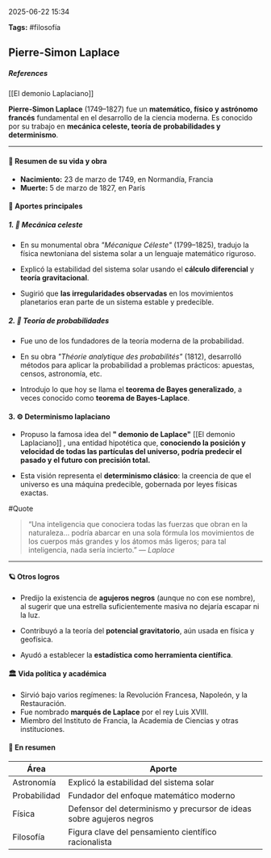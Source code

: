 2025-06-22 15:34

**Tags:** #filosofía 
## **Pierre-Simon Laplace**

##### **References**
[[El demonio Laplaciano]]

**Pierre-Simon Laplace** (1749–1827) fue un **matemático, físico y astrónomo francés** fundamental en el desarrollo de la ciencia moderna. Es conocido por su trabajo en **mecánica celeste, teoría de probabilidades y determinismo**.

---
#### 📜 **Resumen de su vida y obra**

- **Nacimiento:** 23 de marzo de 1749, en Normandía, Francia
- **Muerte:** 5 de marzo de 1827, en París
#### 🧠 **Aportes principales**

##### 1. 🔭 **Mecánica celeste**

- En su monumental obra _"Mécanique Céleste"_ (1799–1825), tradujo la física newtoniana del sistema solar a un lenguaje matemático riguroso.
  
- Explicó la estabilidad del sistema solar usando el **cálculo diferencial** y **teoría gravitacional**.

- Sugirió que **las irregularidades observadas** en los movimientos planetarios eran parte de un sistema estable y predecible.
##### 2. 🎲 **Teoría de probabilidades**

- Fue uno de los fundadores de la teoría moderna de la probabilidad.
    
- En su obra _"Théorie analytique des probabilités"_ (1812), desarrolló métodos para aplicar la probabilidad a problemas prácticos: apuestas, censos, astronomía, etc.
    
- Introdujo lo que hoy se llama el **teorema de Bayes generalizado**, a veces conocido como **teorema de Bayes-Laplace**.
    
#### 3. ⚙️ **Determinismo laplaciano**

- Propuso la famosa idea del **" demonio de Laplace"** [[El demonio Laplaciano]] , una entidad hipotética que, **conociendo la posición y velocidad de todas las partículas del universo, podría predecir el pasado y el futuro con precisión total.**
    
- Esta visión representa el **determinismo clásico**: la creencia de que el universo es una máquina predecible, gobernada por leyes físicas exactas.

#Quote 
> “Una inteligencia que conociera todas las fuerzas que obran en la naturaleza... podría abarcar en una sola fórmula los movimientos de los cuerpos más grandes y los átomos más ligeros; para tal inteligencia, nada sería incierto.” — _Laplace_

---
#### 🪐 **Otros logros**

- Predijo la existencia de **agujeros negros** (aunque no con ese nombre), al sugerir que una estrella suficientemente masiva no dejaría escapar ni la luz.
    
- Contribuyó a la teoría del **potencial gravitatorio**, aún usada en física y geofísica.
    
- Ayudó a establecer la **estadística como herramienta científica**.

#### 🏛️ **Vida política y académica**

- Sirvió bajo varios regímenes: la Revolución Francesa, Napoleón, y la Restauración.
- Fue nombrado **marqués de Laplace** por el rey Luis XVIII.
- Miembro del Instituto de Francia, la Academia de Ciencias y otras instituciones.

#### 📌 En resumen

| Área         | Aporte                                                               |
| ------------ | -------------------------------------------------------------------- |
| Astronomía   | Explicó la estabilidad del sistema solar                             |
| Probabilidad | Fundador del enfoque matemático moderno                              |
| Física       | Defensor del determinismo y precursor de ideas sobre agujeros negros |
| Filosofía    | Figura clave del pensamiento científico racionalista                 |



